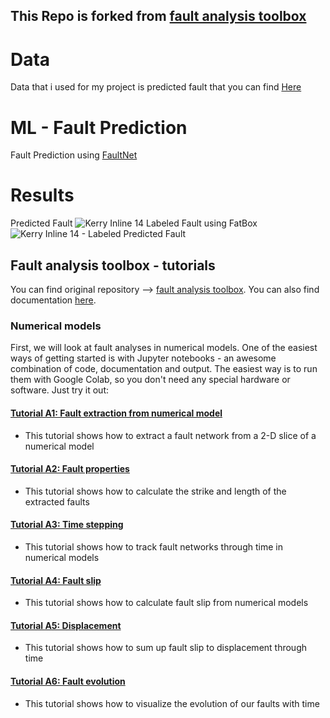 ## This Repo is forked from [fault analysis toolbox](https://github.com/thilowrona/fatbox_tutorials)

# Data
Data that i used for my project is predicted fault that you can find [Here](https://github.com/kelreeeeey/UniPracticalWork/tree/main/Predicted_fault_data)

# ML - Fault Prediction
Fault Prediction using [FaultNet](https://github.com/douyimin/FaultNet)

# Results
Predicted Fault
![Kerry Inline 14](https://user-images.githubusercontent.com/88223451/221438665-43dc9ea4-7beb-49f9-9e7f-d00a210902cc.png)
Labeled Fault using FatBox
![Kerry Inline 14 - Labeled Predicted Fault](https://user-images.githubusercontent.com/88223451/221438681-04281299-51a3-49f2-b3ed-ca92fdfc0f0e.png)



## Fault analysis toolbox - tutorials

You can find original repository --> [fault analysis toolbox](https://github.com/thilowrona/fatbox). You can also find documentation [here](https://fatbox.readthedocs.io/en/latest/index.html).

### Numerical models
First, we will look at fault analyses in numerical models. One of the easiest ways of getting started is with Jupyter notebooks - an awesome combination of code, documentation and output. The easiest way is to run them with Google Colab, so you don't need any special hardware or software. Just try it out:

#### [Tutorial A1: Fault extraction from numerical model](https://github.com/thilowrona/fatbox_tutorials/blob/main/Numerical_models/1-fault_extraction/1-fault_extraction.ipynb)
- This tutorial shows how to extract a fault network from a 2-D slice of a numerical model

#### [Tutorial A2: Fault properties](https://github.com/thilowrona/fatbox_tutorials/blob/main/Numerical_models/2-fault_properties/2-fault_properties.ipynb)
- This tutorial shows how to calculate the strike and length of the extracted faults

#### [Tutorial A3: Time stepping](https://github.com/thilowrona/fatbox_tutorials/blob/main/Numerical_models/3-time_stepping/3-time_stepping.ipynb)
- This tutorial shows how to track fault networks through time in numerical models

#### [Tutorial A4: Fault slip](https://github.com/thilowrona/fatbox_tutorials/blob/main/Numerical_models/4-fault_slip/4-fault_slip.ipynb)
- This tutorial shows how to calculate fault slip from numerical models

#### [Tutorial A5: Displacement](https://github.com/thilowrona/fatbox_tutorials/blob/main/Numerical_models/5-displacement/5-displacement.ipynb)
- This tutorial shows how to sum up fault slip to displacement through time

#### [Tutorial A6: Fault evolution](https://github.com/thilowrona/fatbox_tutorials/blob/main/Numerical_models/6-evolution/6-evolution.ipynb)
- This tutorial shows how to visualize the evolution of our faults with time
